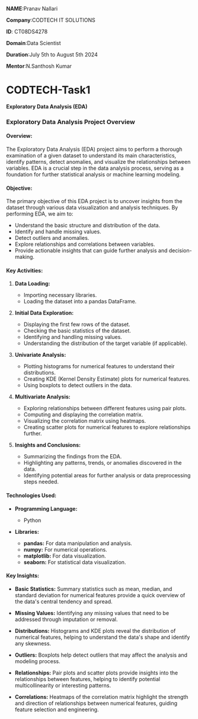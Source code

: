 **NAME**:Pranav Nallari

**Company**:CODTECH IT SOLUTIONS

**ID**: CT08DS4278

**Domain**:Data Scientist

**Duration**:July 5th to August 5th 2024

**Mentor**:N.Santhosh Kumar

# CODTECH-Task1
**Exploratory Data Analysis (EDA)**

### Exploratory Data Analysis Project Overview

#### **Overview:**
The Exploratory Data Analysis (EDA) project aims to perform a thorough examination of a given dataset to understand its main characteristics, identify patterns, detect anomalies, and visualize the relationships between variables. EDA is a crucial step in the data analysis process, serving as a foundation for further statistical analysis or machine learning modeling.

#### **Objective:**
The primary objective of this EDA project is to uncover insights from the dataset through various data visualization and analysis techniques. By performing EDA, we aim to:

- Understand the basic structure and distribution of the data.
- Identify and handle missing values.
- Detect outliers and anomalies.
- Explore relationships and correlations between variables.
- Provide actionable insights that can guide further analysis and decision-making.

#### **Key Activities:**

1. **Data Loading:**
   - Importing necessary libraries.
   - Loading the dataset into a pandas DataFrame.

2. **Initial Data Exploration:**
   - Displaying the first few rows of the dataset.
   - Checking the basic statistics of the dataset.
   - Identifying and handling missing values.
   - Understanding the distribution of the target variable (if applicable).

3. **Univariate Analysis:**
   - Plotting histograms for numerical features to understand their distributions.
   - Creating KDE (Kernel Density Estimate) plots for numerical features.
   - Using boxplots to detect outliers in the data.

4. **Multivariate Analysis:**
   - Exploring relationships between different features using pair plots.
   - Computing and displaying the correlation matrix.
   - Visualizing the correlation matrix using heatmaps.
   - Creating scatter plots for numerical features to explore relationships further.

5. **Insights and Conclusions:**
   - Summarizing the findings from the EDA.
   - Highlighting any patterns, trends, or anomalies discovered in the data.
   - Identifying potential areas for further analysis or data preprocessing steps needed.

#### **Technologies Used:**

- **Programming Language:**
  - Python

- **Libraries:**
  - **pandas:** For data manipulation and analysis.
  - **numpy:** For numerical operations.
  - **matplotlib:** For data visualization.
  - **seaborn:** For statistical data visualization.

#### **Key Insights:**

- **Basic Statistics:** Summary statistics such as mean, median, and standard deviation for numerical features provide a quick overview of the data's central tendency and spread.
  
- **Missing Values:** Identifying any missing values that need to be addressed through imputation or removal.
  
- **Distributions:** Histograms and KDE plots reveal the distribution of numerical features, helping to understand the data's shape and identify any skewness.
  
- **Outliers:** Boxplots help detect outliers that may affect the analysis and modeling process.
  
- **Relationships:** Pair plots and scatter plots provide insights into the relationships between features, helping to identify potential multicollinearity or interesting patterns.
  
- **Correlations:** Heatmaps of the correlation matrix highlight the strength and direction of relationships between numerical features, guiding feature selection and engineering.
